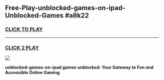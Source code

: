 
## Free-Play-unblocked-games-on-ipad-Unblocked-Games #a8k22
<h3>
<a href="https://news.freeplayer.one?title=unblocked-games-on-ipad&ref=8M">CLICK TO PLAY</a></h3>
<hr>

<h3>
<a href="https://news.freeplayer.one?title=unblocked-games-on-ipad&ref=8M">CLICK 2 PLAY</a>
  
</h3>

<a href="https://news.freeplayer.one?title=unblocked-games-on-ipad&ref=8M"><img src="https://clearcache.store/games.png"></a>


**unblocked-games-on-ipad games unblocked: Your Gateway to Fun and Accessible Online Gaming**
